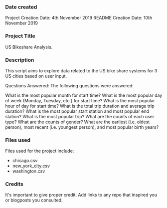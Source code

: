 ### Date created
Project Creation Date: 4th November 2019
README Creation Date: 10th November 2019

### Project Title
US Bikeshare Analysis.

### Description
This script aims to explore data related to the US bike share systems for 3 US cities based on user input.

Questions Answered:
The following questions were answered:

What is the most popular month for start time?
What is the most popular day of week (Monday, Tuesday, etc.) for start time?
What is the most popular hour of day for start time?
What is the total trip duration and average trip duration?
What is the most popular start station and most popular end station?
What is the most popular trip?
What are the counts of each user type?
What are the counts of gender?
What are the earliest (i.e. oldest person), most recent (i.e. youngest person), and most popular birth years?

### Files used
Files used for the project include:
- chicago.csv
- new_york_city.csv
- washington.csv

### Credits
It's important to give proper credit. Add links to any repo that inspired you or blogposts you consulted.
